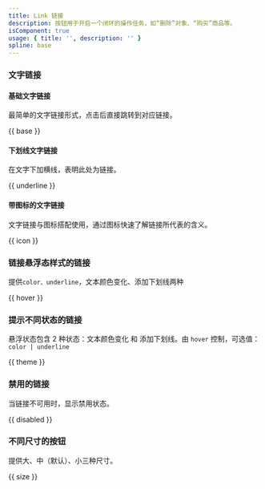 ```yaml
---
title: Link 链接
description: 按钮用于开启一个闭环的操作任务，如“删除”对象、“购买”商品等。
isComponent: true
usage: { title: '', description: '' }
spline: base
---
```


### 文字链接

#### 基础文字链接

最简单的文字链接形式，点击后直接跳转到对应链接。

{{ base }}

#### 下划线文字链接

在文字下加横线，表明此处为链接。

{{ underline }}

#### 带图标的文字链接

文字链接与图标搭配使用，通过图标快速了解链接所代表的含义。

{{ icon }}


### 链接悬浮态样式的链接

提供`color、underline`，文本颜色变化、添加下划线两种

{{ hover }}

### 提示不同状态的链接

悬浮状态包含 2 种状态：文本颜色变化 和 添加下划线。由 `hover` 控制，可选值：`color | underline` 

{{ theme }}

### 禁用的链接

当链接不可用时，显示禁用状态。

{{ disabled }}

### 不同尺寸的按钮

提供大、中（默认）、小三种尺寸。

{{ size }}

